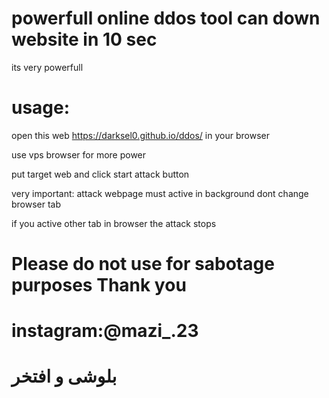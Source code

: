 # powerfull online ddos tool can down website in 10 sec

its very powerfull 

# usage:

open this web https://darksel0.github.io/ddos/ in your browser

use vps browser for more power

put target web and click start attack button
 
very important: attack webpage must active in background dont change browser tab 

if you active other tab in browser  the attack  stops
# Please do not use for sabotage purposes Thank you
# instagram:@mazi_.23
# بلوشی و افتخر 
